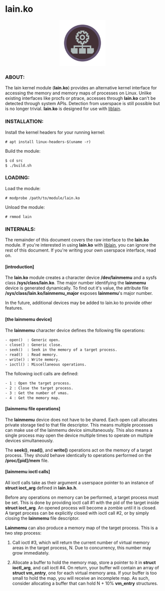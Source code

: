 # lain.ko

<p align="center">
    <img src="lain.ko.png" width="150" height="150">
</p>

### ABOUT:

The lain kernel module (<b>lain.ko</b>) provides an alternative kernel interface for accessing the memory and memory maps of processes on Linux. Unlike existing interfaces like procfs or ptrace, accesses through <b>lain.ko</b> can't be detected through system APIs. Detection from userspace is still possible but is no longer trivial. <b>lain.ko</b> is designed for use with [liblain](https://github.com/vykt/liblain).


### INSTALLATION:

Install the kernel headers for your running kernel:
```
# apt install linux-headers-$(uname -r)
```

Build the module:
```
$ cd src
$ ./build.sh
```


### LOADING:

Load the module:
```
# modprobe /path/to/module/lain.ko
```

Unload the module:
```
# rmmod lain
```


### INTERNALS:

The remainder of this document covers the raw interface to the <b>lain.ko</b> module. If you're interested in using <b>lain.ko</b> with [liblain](https://github.com/vykt/liblain), you can ignore the rest of this document. If you're writing your own userspace interface, read on.

#### [introduction]

The <b>lain.ko</b> module creates a character device <b>/dev/lainmemu</b> and a sysfs class <b>/sys/class/lain.ko</b>. The major number identifying the <b>lainmemu</b> device is generated dynamically. To find out it's value, the attribute file <b>/sys/class/lain.ko/lainmemu_major</b> exposes <b>lainmemu</b>'s major number.

In the future, additional devices may be added to lain.ko to provide other features.


#### [the lainmemu device]

The <b>lainmemu</b> character device defines the following file operations:
```
- open()  : Generic open.
- close() : Generic close.
- seek()  : Seek in the memory of a target process.
- read()  : Read memory.
- write() : Write memory.
- ioctl() : Miscellaneous operations.
```
The following ioctl calls are defined:
```
- 1 : Open the target process.
- 2 : Close the target process.
- 3 : Get the number of vmas.
- 4 : Get the memory map.
```

#### [lainmemu file operations]

The <b>lainmemu</b> device does not have to be shared. Each open call allocates private storage tied to that file descriptor. This means multiple 
processes can make use of the lainmemu device simultaneously. This also means a single process may open the device multiple times to operate on multiple devices simultaneously.

The <b>seek()</b>, <b>read()</b>, and <b>write()</b> operations act on the memory of a target process. They should behave identically to operations performed on the <b>/proc/[pid]/mem</b> file.


#### [lainmemu ioctl calls]

All ioctl calls take as their argument a userspace pointer to an instance of <b>struct ioct_arg</b> defined in <b>lain.ko.h</b>.

Before any operations on memory can be performed, a target process must be set. This is done by providing ioctl call #1 with the pid of the 
target inside <b>struct ioct_arg</b>. An opened process will become a zombie until it is closed. A target process can be explicitly closed with ioctl call #2, or by simply closing the <b>lainmemu</b> file descriptor.

<b>Lainmemu</b> can also produce a memory map of the target process. This is a two step process:

1) Call ioctl #3, which will return the current number of virtual memory
   areas in the target process, N. Due to concurrency, this number may 
   grow immediately.

2) Allocate a buffer to hold the memory map, store a pointer to it in 
   <b>struct ioctl_arg</b>, and call ioctl #4. On return, your buffer will 
   contain an array of <b>struct vm_entry</b>, one for each virtual memory 
   area. If your buffer is too small to hold the map, you will receive an 
   incomplete map. As such, consider allocating a buffer that can hold 
   N + 10% <b>vm_entry</b> structures.
